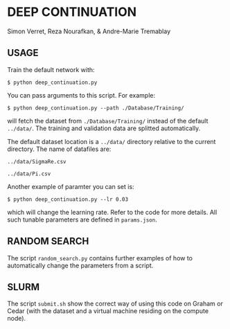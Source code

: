 # DEEP CONTINUATION
Simon Verret,
Reza Nourafkan,
& Andre-Marie Tremablay

## USAGE
Train the default network with:

`$ python deep_continuation.py`

You can pass arguments to this script. For example:

`$ python deep_continuation.py --path ./Database/Training/` 

will fetch the dataset from `./Database/Training/` instead of the default `../data/`. The training and validation data are splitted automatically.

The default dataset location is a `../data/` directory relative to the current directory. The name of datafiles are:

`../data/SigmaRe.csv`

`../data/Pi.csv`

Another example of paramter you can set is:

`$ python deep_continuation.py --lr 0.03` 

which will change the learning rate. Refer to the code for more details. All such tunable parameters are defined in `params.json`.

## RANDOM SEARCH
The script `random_search.py` contains further examples of how to automatically change the parameters from a script.

## SLURM
The script `submit.sh` show the correct way of using this code on Graham or Cedar (with the dataset and a virtual machine residing on the compute node).

